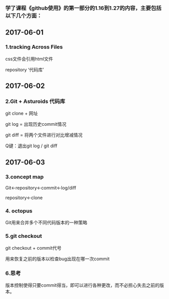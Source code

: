### 学了课程《github使用》的第一部分的1.16到1.27的内容，主要包括以下几个方面：
## 2017-06-01
### 1.tracking Across Files
css文件会引用html文件

repository ‘代码库’
## 2017-06-02
### 2.Git + Asturoids 代码库
git clone + 网址

git log = 出现历史commit情况

git diff = 将两个文件进行对比增减情况

Q键：退出git log / git diff
## 2017-06-03
### 3.concept map
Git<-repository<-commit<-log/diff

repository<-clone
### 4. octopus
Git用来合并多个不同代码版本的一种策略
### 5.git checkout
git checkout + commit代号

用来恢复之前的版本以检查bug出现在哪一次commit
### 6.思考
版本控制使得只要commit得当，即可以进行各种更改，而不必担心失去之前的版本。
